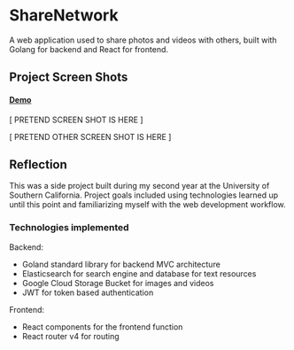 # ShareNetwork
A web application used to share photos and videos with others, built with Golang for backend and React for frontend.

## Project Screen Shots

#### [Demo](http://google.com)   

[ PRETEND SCREEN SHOT IS HERE ]

[ PRETEND OTHER SCREEN SHOT IS HERE ] 

## Reflection 

This was a side project built during my second year at the University of Southern California. Project goals included using technologies learned up until this point and familiarizing myself with the web development workflow.  
   
### Technologies implemented
Backend:
* Goland standard library for backend MVC architecture  
* Elasticsearch for search engine and database for text resources
* Google Cloud Storage Bucket for images and videos
* JWT for token based authentication

Frontend:
* React components for the frontend function
* React router v4 for routing
